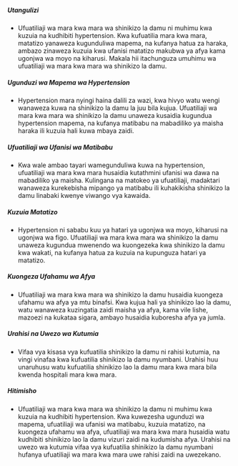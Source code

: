 ##### Utangulizi
* Ufuatiliaji wa mara kwa mara wa shinikizo la damu ni muhimu kwa kuzuia na kudhibiti hypertension. Kwa kufuatilia mara kwa mara, matatizo yanaweza kugunduliwa mapema, na kufanya hatua za haraka, ambazo zinaweza kuzuia kwa ufanisi matatizo makubwa ya afya kama ugonjwa wa moyo na kiharusi. Makala hii itachunguza umuhimu wa ufuatiliaji wa mara kwa mara wa shinikizo la damu.

##### Ugunduzi wa Mapema wa Hypertension
* Hypertension mara nyingi haina dalili za wazi, kwa hivyo watu wengi wanaweza kuwa na shinikizo la damu la juu bila kujua. Ufuatiliaji wa mara kwa mara wa shinikizo la damu unaweza kusaidia kugundua hypertension mapema, na kufanya matibabu na mabadiliko ya maisha haraka ili kuzuia hali kuwa mbaya zaidi.

##### Ufuatiliaji wa Ufanisi wa Matibabu
* Kwa wale ambao tayari wamegunduliwa kuwa na hypertension, ufuatiliaji wa mara kwa mara husaidia kutathmini ufanisi wa dawa na mabadiliko ya maisha. Kulingana na matokeo ya ufuatiliaji, madaktari wanaweza kurekebisha mipango ya matibabu ili kuhakikisha shinikizo la damu linabaki kwenye viwango vya kawaida.

##### Kuzuia Matatizo
* Hypertension ni sababu kuu ya hatari ya ugonjwa wa moyo, kiharusi na ugonjwa wa figo. Ufuatiliaji wa mara kwa mara wa shinikizo la damu unaweza kugundua mwenendo wa kuongezeka kwa shinikizo la damu kwa wakati, na kufanya hatua za kuzuia na kupunguza hatari ya matatizo.

##### Kuongeza Ufahamu wa Afya
* Ufuatiliaji wa mara kwa mara wa shinikizo la damu husaidia kuongeza ufahamu wa afya ya mtu binafsi. Kwa kujua hali ya shinikizo lao la damu, watu wanaweza kuzingatia zaidi maisha ya afya, kama vile lishe, mazoezi na kukataa sigara, ambayo husaidia kuboresha afya ya jumla.

##### Urahisi na Uwezo wa Kutumia
* Vifaa vya kisasa vya kufuatilia shinikizo la damu ni rahisi kutumia, na vingi vinafaa kwa kufuatilia shinikizo la damu nyumbani. Urahisi huu unaruhusu watu kufuatilia shinikizo lao la damu mara kwa mara bila kwenda hospitali mara kwa mara.

##### Hitimisho
* Ufuatiliaji wa mara kwa mara wa shinikizo la damu ni muhimu kwa kuzuia na kudhibiti hypertension. Kwa kuwezesha ugunduzi wa mapema, ufuatiliaji wa ufanisi wa matibabu, kuzuia matatizo, na kuongeza ufahamu wa afya, ufuatiliaji wa mara kwa mara husaidia watu kudhibiti shinikizo lao la damu vizuri zaidi na kudumisha afya. Urahisi na uwezo wa kutumia vifaa vya kufuatilia shinikizo la damu nyumbani hufanya ufuatiliaji wa mara kwa mara uwe rahisi zaidi na uwezekano.